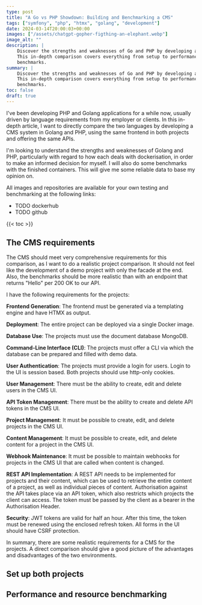 ```yaml
---
type: post
title: "A Go vs PHP Showdown: Building and Benchmarking a CMS"
tags: ["symfony", "php", "htmx", "golang", "development"]
date: 2024-03-14T20:00:03+00:00
images: ["/assets/chatgpt-gopher-figthing-an-elephant.webp"]
image_alt: ""
description: |
    Discover the strengths and weaknesses of Go and PHP by developing a CMS.
    This in-depth comparison covers everything from setup to performance
    benchmarks.
summary: |
    Discover the strengths and weaknesses of Go and PHP by developing a CMS.
    This in-depth comparison covers everything from setup to performance
    benchmarks.
toc: false
draft: true
---
```


I've been developing PHP and Golang applications for a while now, usually driven
by language requirements from my employer or clients. In this in-depth article,
I want to directly compare the two languages by developing a CMS system in
Golang and PHP, using the same frontend in both projects and offering the same
APIs.

I'm looking to understand the strengths and weaknesses of Golang and PHP,
particularly with regard to how each deals with dockerisation, in order to make
an informed decision for myself. I will also do some benchmarks with the
finished containers. This will give me some reliable data to base my opinion on.

All images and repositories are available for your own testing and benchmarking
at the following links:

- TODO dockerhub
- TODO github

{{< toc >}}

## The CMS requirements

The CMS should meet very comprehensive requirements for this comparison, as I
want to do a realistic project comparison. It should not feel like the
development of a demo project with only the facade at the end. Also, the
benchmarks should be more realistic than with an endpoint that returns "Hello"
per 200 OK to our API.

I have the following requirements for the projects:

**Frontend Generation**: The frontend must be generated via a templating engine
and have HTMX as output.

**Deployment**: The entire project can be deployed via a single Docker image.

**Database Use**: The projects must use the document database MongoDB.

**Command-Line Interface (CLI)**: The projects must offer a CLI via which the
database can be prepared and filled with demo data.

**User Authentication**: The projects must provide a login for users. Login to
the UI is session based. Both projects should use http-only cookies. 

**User Management**: There must be the ability to create, edit and delete users
in the CMS UI.

**API Token Management**: There must be the ability to create and delete API
tokens in the CMS UI.

**Project Management**: It must be possible to create, edit, and delete projects
in the CMS UI.

**Content Management**: It must be possible to create, edit, and delete
content for a project in the CMS UI.

**Webhook Maintenance**: It must be possible to maintain webhooks for projects
in the CMS UI that are called when content is changed.

**REST API Implementation**: A REST API needs to be implemented for projects and
their content, which can be used to retrieve the entire content of a project, as
well as individual pieces of content. Authorisation against the API takes place
via an API token, which also restricts which projects the client can access. The
token must be passed by the client as a bearer in the Authorisation Header.

**Security**: JWT tokens are valid for half an hour. After this time, the token
must be renewed using the enclosed refresh token. All forms in the UI should
have CSRF protection.

In summary, there are some realistic requirements for a CMS for the projects. A
direct comparison should give a good picture of the advantages and disadvantages
of the two environments.

## Set up both projects

## Performance and resource benchmarking
